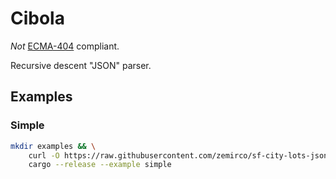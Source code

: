 # Cibola

_Not_ [ECMA-404](http://www.ecma-international.org/publications/files/ECMA-ST/ECMA-404.pdf) compliant.

Recursive descent "JSON" parser.

## Examples

### Simple

```sh
mkdir examples && \
    curl -O https://raw.githubusercontent.com/zemirco/sf-city-lots-json/master/citylots.json && \
    cargo --release --example simple
```
